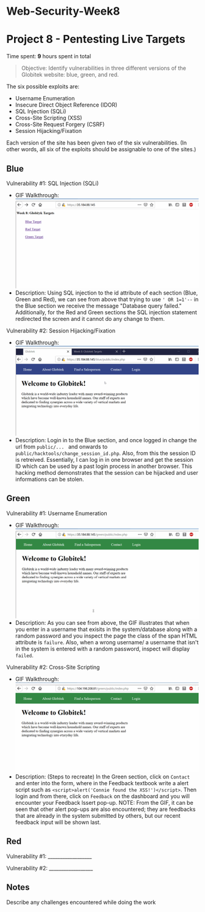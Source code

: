 # Web-Security-Week8

# Project 8 - Pentesting Live Targets

Time spent: **9** hours spent in total

> Objective: Identify vulnerabilities in three different versions of the Globitek website: blue, green, and red.

The six possible exploits are:
* Username Enumeration
* Insecure Direct Object Reference (IDOR)
* SQL Injection (SQLi)
* Cross-Site Scripting (XSS)
* Cross-Site Request Forgery (CSRF)
* Session Hijacking/Fixation

Each version of the site has been given two of the six vulnerabilities. (In other words, all six of the exploits should be assignable to one of the sites.)

## Blue

Vulnerability #1: SQL Injection (SQLi)
  * GIF Walkthrough:
    <img src='blue1.gif' title='Blue 1' width='' alt='' />
  * Description: Using SQL injection to the id attribute of each section (Blue, Green and Red), we can see from above that trying to use ``` ' OR 1=1'-- ``` in the Blue section we receive the message "Database query failed." Additionally, for the Red and Green sections the SQL injection statement redirected the screen and it cannot do any change to them.

Vulnerability #2: Session Hijacking/Fixation 
  * GIF Walkthrough:
    <img src='blue2.gif' title='Blue 2' width='' alt='' />
  * Description: Login in to the Blue section, and once logged in change the url from ```public/... ``` and onwards to ``` public/hacktools/change_session_id.php ```. Also, from this the session ID is retreived. Essentially, I can log in in one browser and get the session ID which can be used by a past login process in another browser. This hacking method demonstrates that the session can be hijacked and user informations can be stolen. 


## Green

Vulnerability #1: Username Enumeration
 * GIF Walkthrough:
   <img src='green1.gif' title='Green 1' width='' alt='' />
 * Description: As you can see from above, the GIF illustrates that when you enter in a username that exisits in the system/database along with a random password and you inspect the page the class of the span HTML attribute is ```failure```. Also, when a wrong username/ a username that isn't in the system is entered with a random password, inspect will display ```failed```. 

Vulnerability #2: Cross-Site Scripting
 * GIF Walkthrough:
   <img src='green2.gif' title='Green 2' width='' alt='' />
 * Description: (Steps to recreate) In the Green section, click on ```Contact``` and enter into the form, where in the Feedback textbook write a alert script such as ```<script>alert('Connie found the XSS!')</script>```. Then login and from there, click on ```Feedback``` on the dashboard and you will encounter your Feedback lssert pop-up. 
 NOTE: From the GIF, it can be seen that other alert pop-ups are also encountered; they are feedbacks that are already in the system submitted by others, but our recent feedback input will be shown last. 


## Red

Vulnerability #1: __________________

Vulnerability #2: __________________


## Notes

Describe any challenges encountered while doing the work
